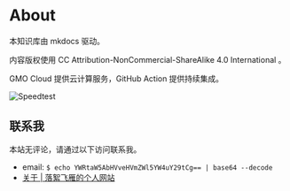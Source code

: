 # About

本知识库由 mkdocs 驱动。

内容版权使用 CC Attribution-NonCommercial-ShareAlike 4.0 International 。

GMO Cloud 提供云计算服务，GitHub Action 提供持续集成。

![Speedtest](https://www.speedtest.net/result/15530493753.png)


## 联系我

本站无评论，请通过以下访问联系我。

* email: `$ echo YWRtaW5AbHVveHVmZWl5YW4uY29tCg== | base64 --decode`
* [关于 | 落絮飞雁的个人网站](https://www.luoxufeiyan.com/about/)
